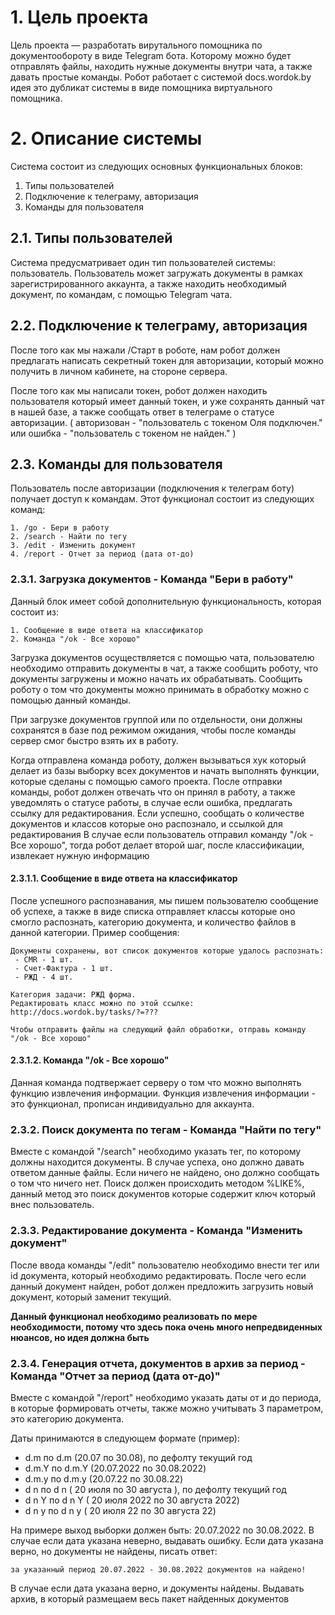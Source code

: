 # 1. Цель проекта

Цель проекта — разработать вирутального помощника по документообороту 
в виде Telegram бота. Которому можно будет отправлять файлы, находить 
нужные документы внутри чата, а также давать простые команды. Робот работает
с системой docs.wordok.by идея это дубликат системы в виде помощника виртуального помощника.

# 2. Описание системы

Система состоит из следующих основных функциональных блоков:

1. Типы пользователей
2. Подключение к телеграму, авторизация
3. Команды для пользователя


## 2.1. Типы пользователей

Система предусматривает один тип пользователей системы: пользователь.
Пользователь может загружать документы в рамках зарегистрированного аккаунта,
а также находить необходимый документ, по командам, с помощью Telegram чата.


## 2.2. Подключение к телеграму, авторизация

После того как мы нажали /Старт в роботе, нам робот должен предлагать написать 
секретный токен для авторизации, который можно получить в личном кабинете, на 
стороне сервера.

После того как мы написали токен, робот должен находить пользователя который имеет 
данный токен, и уже сохранять данный чат в нашей базе, а также сообщать ответ в 
телеграме о статусе авторизации. ( авторизован - "пользователь с токеном Оля подключен." или ошибка - "пользователь с токеном не найден." ) 


## 2.3. Команды для пользователя

Пользователь после авторизации (подключения к телеграм боту) получает доступ к 
командам. Этот функционал состоит из следующих команд:

```
1. /go - Бери в работу
2. /search - Найти по тегу
3. /edit - Изменить документ
4. /report - Отчет за период (дата от-до)
```

### 2.3.1. Загрузка документов - Команда "Бери в работу"

Данный блок имеет собой дополнительную функциональность, которая состоит из:

```
1. Сообщение в виде ответа на классификатор
2. Команда "/ok - Все хорошо"
```

Загрузка документов осуществляется с помощью чата, пользователю необходимо 
отправить документы в чат, а также сообщить роботу, что документы загружены 
и можно начать их обрабатывать. Сообщить роботу о том что документы можно 
принимать в обработку можно с помощью данный команды.

При загрузке документов группой или по отдельности, они должны сохранятся в 
базе под режимом ожидания, чтобы после команды сервер смог быстро взять их в работу.

Когда отправлена команда роботу, должен вызываться хук который делает из базы выборку всех 
документов и начать выполнять функции, которые сделаны с помощью самого проекта.
После отправки команды, робот должен отвечать что он принял в работу, а также уведомлять
о статусе работы, в случае если ошибка, предлагать ссылку для редактирования.
Если успешно, сообщать о количестве документов и классов которые оно распознало, и ссылкой для редактирования
В случае если пользователь отправил команду "/ok - Все хорошо", тогда робот делает второй шаг, 
после классификации, извлекает нужную информацию


#### 2.3.1.1. Сообщение в виде ответа на классификатор

После успешного распознавания, мы пишем пользователю сообщение об успехе, а также в виде 
списка отправляет классы которые оно смогло распознать, категорию документа, и количество файлов
в данной категории. Пример сообщения:

```
Документы сохранены, вот список документов которые удалось распознать:
 - CMR - 1 шт.
 - Счет-Фактура - 1 шт.
 - РЖД - 4 шт.
 
Категория задачи: РЖД форма.
Редактировать класс можно по этой ссылке: http://docs.wordok.by/tasks/?=???

Чтобы отправить файлы на следующий файл обработки, отправь команду "/ok - Все хорошо"
```


#### 2.3.1.2. Команда "/ok - Все хорошо"

Данная команда подтвержает серверу о том что можно выполнять функцию извлечения информации.
Функция извлечения информации - это функционал, прописан индивидуально для аккаунта.


### 2.3.2. Поиск документа по тегам - Команда "Найти по тегу"

Вместе с командой "/search" необходимо указать тег, по которому должны находится документы.
В случае успеха, оно должно давать ответом данные файлы. Если ничего не найдено, оно должно 
сообщать о том что ничего нет.
Поиск должен происходить методом %LIKE%, данный метод это поиск документов которые содержит ключ
который внес пользователь.


### 2.3.3. Редактирование документа - Команда "Изменить документ"

После ввода команды "/edit" пользователю необходимо внести тег или id документа,
который необходимо редактировать. После чего если данный документ найден, робот должен предложить
загрузить новый документ, который заменит текущий.

**Данный функционал необходимо реализовать по мере необходимости, потому что здесь пока 
очень много непредвиденных нюансов, но идея должна быть**


### 2.3.4. Генерация отчета, документов в архив за период - Команда "Отчет за период (дата от-до)"

Вместе с командой "/report" необходимо указать даты от и до периода, в которые формировать отчеты, 
также можно учитывать 3 параметром, это категорию документа.

Даты принимаются в следующем формате (пример):

 - d.m по d.m (20.07 по 30.08), по дефолту текущий год
 - d.m.Y по d.m.Y (20.07.2022 по 30.08.2022)
 - d.m.y по d.m.y (20.07.22 по 30.08.22)
 - d n по d n ( 20 июля по 30 августа ), по дефолту текущий год
 - d n Y по d n Y ( 20 июля 2022 по 30 августа 2022)
 - d n y по d n y ( 20 июля 22 по 30 августа 22)

На примере выход выборки должен быть: 20.07.2022 по 30.08.2022.
В случае если дата указана неверно, выдавать ошибку. Если дата указана верно,
но документы  не найдены, писать ответ:

```
за указанный период 20.07.2022 - 30.08.2022 документов на найдено!
```

В случае если дата указана верно, и документы найдены. Выдавать архив, в который размещаем 
весь пакет найденных документов
